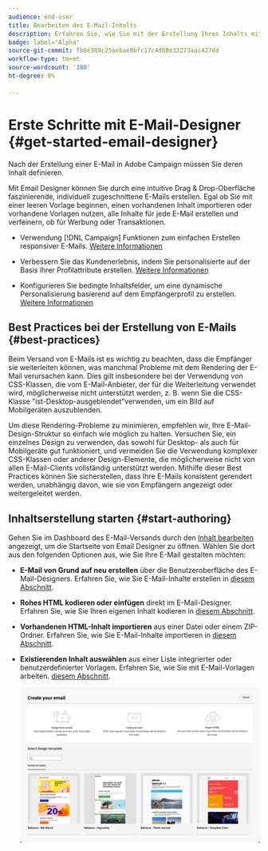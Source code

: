 ```yaml
---
audience: end-user
title: Bearbeiten des E-Mail-Inhalts
description: Erfahren Sie, wie Sie mit der Erstellung Ihres Inhalts mit Email Designer in der Web-Benutzeroberfläche von Campaign beginnen
badge: label="Alpha"
source-git-commit: fb6e389c25aebae8bfc17c4d88e33273aac427dd
workflow-type: tm+mt
source-wordcount: '380'
ht-degree: 8%

---
```


# Erste Schritte mit E-Mail-Designer {#get-started-email-designer}

Nach der Erstellung einer E-Mail in Adobe Campaign müssen Sie deren Inhalt definieren.

Mit Email Designer können Sie durch eine intuitive Drag &amp; Drop-Oberfläche faszinierende, individuell zugeschnittene E-Mails erstellen. Egal ob Sie mit einer leeren Vorlage beginnen, einen vorhandenen Inhalt importieren oder vorhandene Vorlagen nutzen, alle Inhalte für jede E-Mail erstellen und verfeinern, ob für Werbung oder Transaktionen.

<!--Built to deliver HTML optimized for responsive design, the Email Designer allows you to easily define and apply visibility conditions and dynamic content to an email, template, or fragment directly through the user interface. You can seamlessly switch between the drag and drop interface and HTML code at the click of a button.

The Email Designer allows you to create email content and email content templates. It is compatible with simple emails, transactional emails, A/B test emails, multilingual emails, and recurring emails.-->

* Verwendung [!DNL Campaign] Funktionen zum einfachen Erstellen responsiver E-Mails. [Weitere Informationen](create-email-content.md)

* Verbessern Sie das Kundenerlebnis, indem Sie personalisierte auf der Basis ihrer Profilattribute erstellen. [Weitere Informationen](../personalization/personalize.md)

* Konfigurieren Sie bedingte Inhaltsfelder, um eine dynamische Personalisierung basierend auf dem Empfängerprofil zu erstellen. [Weitere Informationen](../personalization/conditions.md)

## Best Practices bei der Erstellung von E-Mails {#best-practices}

Beim Versand von E-Mails ist es wichtig zu beachten, dass die Empfänger sie weiterleiten können, was manchmal Probleme mit dem Rendering der E-Mail verursachen kann. Dies gilt insbesondere bei der Verwendung von CSS-Klassen, die vom E-Mail-Anbieter, der für die Weiterleitung verwendet wird, möglicherweise nicht unterstützt werden, z. B. wenn Sie die CSS-Klasse &quot;ist-Desktop-ausgeblendet&quot;verwenden, um ein Bild auf Mobilgeräten auszublenden.

Um diese Rendering-Probleme zu minimieren, empfehlen wir, Ihre E-Mail-Design-Struktur so einfach wie möglich zu halten. Versuchen Sie, ein einzelnes Design zu verwenden, das sowohl für Desktop- als auch für Mobilgeräte gut funktioniert, und vermeiden Sie die Verwendung komplexer CSS-Klassen oder anderer Design-Elemente, die möglicherweise nicht von allen E-Mail-Clients vollständig unterstützt werden. Mithilfe dieser Best Practices können Sie sicherstellen, dass Ihre E-Mails konsistent gerendert werden, unabhängig davon, wie sie von Empfängern angezeigt oder weitergeleitet werden.

## Inhaltserstellung starten {#start-authoring}

Gehen Sie im Dashboard des E-Mail-Versands durch den [Inhalt bearbeiten](edit-content.md) angezeigt, um die Startseite von Email Designer zu öffnen. Wählen Sie dort aus den folgenden Optionen aus, wie Sie Ihre E-Mail gestalten möchten:

* **E-Mail von Grund auf neu erstellen** über die Benutzeroberfläche des E-Mail-Designers. Erfahren Sie, wie Sie E-Mail-Inhalte erstellen in [diesem Abschnitt](create-email-content.md).

* **Rohes HTML kodieren oder einfügen** direkt im E-Mail-Designer. Erfahren Sie, wie Sie Ihren eigenen Inhalt kodieren in [diesem Abschnitt](code-content.md).

* **Vorhandenen HTML-Inhalt importieren** aus einer Datei oder einem ZIP-Ordner. Erfahren Sie, wie Sie E-Mail-Inhalte importieren in [diesem Abschnitt](existing-content.md).

* **Existierenden Inhalt auswählen** aus einer Liste integrierter oder benutzerdefinierter Vorlagen. Erfahren Sie, wie Sie mit E-Mail-Vorlagen arbeiten. [diesem Abschnitt](email-sample-templates.md).

  ![](assets/email_designer_create_options.png)

